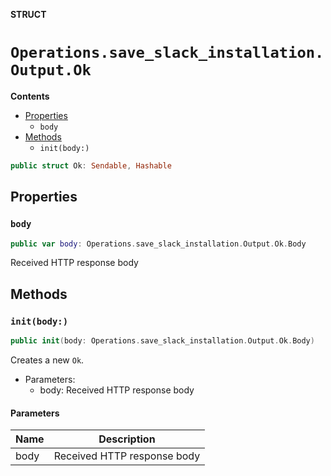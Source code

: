 **STRUCT**

# `Operations.save_slack_installation.Output.Ok`

**Contents**

- [Properties](#properties)
  - `body`
- [Methods](#methods)
  - `init(body:)`

```swift
public struct Ok: Sendable, Hashable
```

## Properties
### `body`

```swift
public var body: Operations.save_slack_installation.Output.Ok.Body
```

Received HTTP response body

## Methods
### `init(body:)`

```swift
public init(body: Operations.save_slack_installation.Output.Ok.Body)
```

Creates a new `Ok`.

- Parameters:
  - body: Received HTTP response body

#### Parameters

| Name | Description |
| ---- | ----------- |
| body | Received HTTP response body |